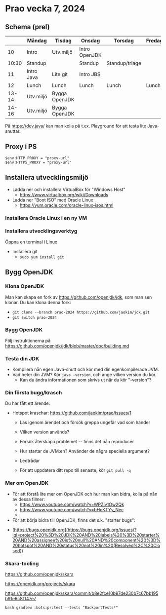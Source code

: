# Prao vecka 7, 2024

## Schema (prel)
|     | Måndag      | Tisdag    | Onsdag   | Torsdag  | Fredag |
|---|---|---|---|---|---|
|10    | Intro      | Utv.miljö     | Intro OpenJDK | 
|10:30 | Standup    |               | Standup   | Standup/triage
|11    | Intro Java | Lite git      | Intro JBS |
|12    | Lunch      | Lunch         | Lunch    | Lunch     | Lunch   |
|13-14 | Utv.miljö  | Bygga OpenJDK |          |
|14-16 | Utv.miljö  | Bygga OpenJDK |          |

På https://dev.java/ kan man kolla på t.ex. Playground för att testa lite Java-snuttar.

## Proxy i PS

```
$env:HTTP_PROXY = "proxy-url"
$env:HTTPS_PROXY = "proxy-url"
```

## Installera utvecklingsmiljö

* Ladda ner och installera VirtualBox för "Windows Host"
  - https://www.virtualbox.org/wiki/Downloads
* Ladda ner "Boot ISO" med Oracle Linux
  - https://yum.oracle.com/oracle-linux-isos.html

### Installera Oracle Linux i en ny VM

### Installera utvecklingsverktyg
Öppna en terminal i Linux
* Installera git
  * `sudo yum install git`

## Bygg OpenJDK
### Klona OpenJDK
Man kan skapa en fork av https://github.com/openjdk/jdk, som man sen klonar. Du kan klona denna fork:
*   `git clone --branch prao-2024 https://github.com/jaokim/jdk.git`
*   `git switch prao-2024`

### Bygg OpenJDK
Följ instruktionerna på https://github.com/openjdk/jdk/blob/master/doc/building.md

### Testa din JDK
* Kompilera nån egen Java-snutt och kör med din egenkompilerade JVM.
* Vad heter din JVM? Kör `java -version`, och ange vilken version du kör.
  - Kan du ändra informationen som skrivs ut när du kör "-version"?
 
### Din första bugg/krasch
Du har fått ett ärende:
* Hotspot kraschar: https://github.com/jaokim/prao/issues/1
  - Läs igenom ärendet och försök greppa ungefär vad som händer
  - Vilken version används?
  - Försök återskapa problemet -- finns det nån reproducer
  - Hur startar de JVM:en? Använder de några speciella argument?
 
  - Ledtrådar   
  - För att uppdatera ditt repo till senaste, kör `git pull -q`
 
### Mer om OpenJDK
* För att förstå lite mer om OpenJDK och hur man kan bidra, kolla på nån av dessa filmer:
  - https://www.youtube.com/watch?v=WPZiv1Ow2Qk
  - https://www.youtube.com/watch?v=bHcKTYy_Nec
  - 
* För att börja bidra till OpenJDK, finns det s.k. "starter bugs":
 - [https://bugs.openjdk.org](https://bugs.openjdk.org/issues/?jql=project%20%3D%20JDK%20AND%20labels%20%3D%20starter%20AND%20assignee%20is%20null%20AND%20component%20%3D%20hotspot%20AND%20status%20not%20in%20(Resolved%2C%20Closed))

### Skara-tooling

https://github.com/openjdk/skara

https://openjdk.org/projects/skara


https://github.com/openjdk/skara/commit/b8e2fce10b97de230b7c67bb195b91e6c81147e7

`bash gradlew :bots:pr:test --tests "BackportTests*"`


